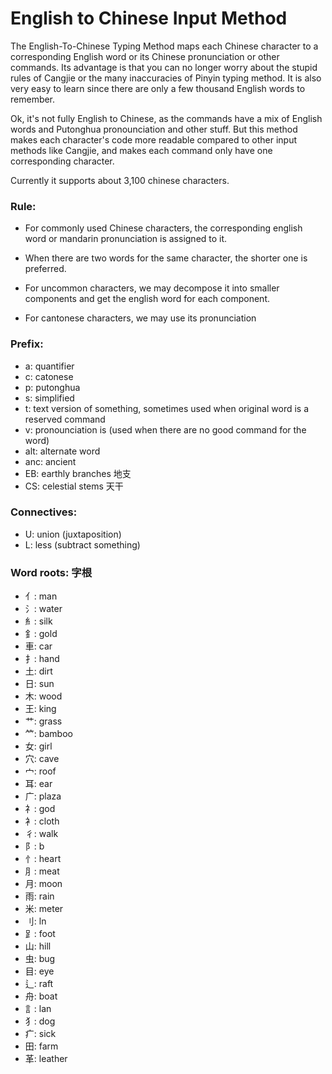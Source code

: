 # English to Chinese Input Method

The English-To-Chinese Typing Method maps each Chinese character to a corresponding English word or its Chinese pronunciation or other commands. Its advantage is that you can no longer worry about the stupid rules of Cangjie or the many inaccuracies of Pinyin typing method. It is also very easy to learn since there are only a few thousand English words to remember.

Ok, it's not fully English to Chinese, as the commands have a mix of English words and Putonghua pronounciation and other stuff. But this method makes each character's code more readable compared to other input methods like Cangjie, and makes each command only have one corresponding character. 

Currently it supports about 3,100 chinese characters.

### Rule: 

- For commonly used Chinese characters, the corresponding english word or mandarin pronunciation is assigned to it.

- When there are two words for the same character, the shorter one is preferred.

- For uncommon characters, we may decompose it into smaller components and get the english word for each component.

- For cantonese characters, we may use its pronunciation

### Prefix:
- a: quantifier
- c: catonese  
- p: putonghua
- s: simplified 
- t: text version of something, sometimes used when original word is a reserved command
- v: pronounciation is (used when there are no good command for the word)
- alt: alternate word
- anc: ancient
- EB: earthly branches 地支
- CS: celestial stems 天干

### Connectives:
- U: union (juxtaposition)
- L: less (subtract something)

### Word roots: 字根

- 亻: man 
- 氵: water
- 糹: silk
- 釒: gold
- 車: car
- 扌: hand
- 土: dirt
- 日: sun
- 木: wood
- 王: king 
- 艹: grass
- ⺮: bamboo
- 女: girl
- 穴: cave
- 宀: roof
- 耳: ear
- 广: plaza
- 礻: god
- 衤: cloth
- 彳: walk
- 阝: b
- 忄: heart
- ⺼: meat
- 月: moon
- 雨: rain
- 米: meter
- 刂: ln
- ⻊: foot
- 山: hill
- 虫: bug
- 目: eye
- 辶: raft
- 舟: boat
- 訁: lan
- 犭: dog
- 疒: sick
- 田: farm
- 革: leather
